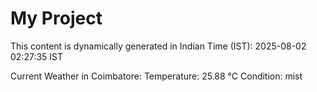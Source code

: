 # My Project

This content is dynamically generated in Indian Time (IST): 2025-08-02 02:27:35 IST


Current Weather in Coimbatore:
Temperature: 25.88 °C
Condition: mist
